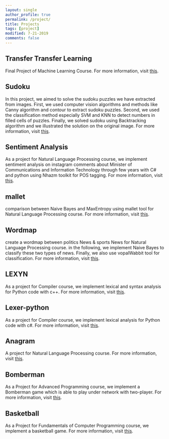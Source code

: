 ```yaml
---
layout: single
author_profile: true
permalink: /project/
title: Projects
tags: [project]
modified: 7-21-2019
comments: false
---
```

## Transfer Transfer Learning
Final Project of Machine Learning Course.
For more information, visit [this](https://github.com/maryamhashemi/Transfer-Learning).

## Sudoku
In this project, we aimed to solve the sudoku puzzles we have extracted from images. First, we used computer vision algorithms and methods like Canny algorithm and contour to extract sudoku puzzles. Second, we used the classification method especially SVM and KNN to detect numbers in filled cells of puzzles. Finally, we solved sudoku using Backtracking algorithm and we illustrated the solution on the original image. For more information, visit [this](https://github.com/maryamhashemi/Sudoku).

## Sentiment Analysis
As a project for Natural Language Processing course, we implement sentiment analysis on instagram comments about Minister of Communications and Information Technology through few years with C# and python using Nhazm toolkit for POS tagging. For more information, visit [this](https://github.com/maryamhashemi/SentimnetAnalysis-).

## mallet
comparison between  Naive Bayes and MaxEntropy using mallet tool for Natural Language Processing course. For more information, visit [this](https://github.com/maryamhashemi/mallet).

## Wordmap
create a wordmap between politics News & sports News for Natural Language Processing course. in the following, we implement Naive Bayes to classify these two types of news. Finally, we also use vopalWabbit tool for classification. For more information, visit [this](https://github.com/maryamhashemi/wordmap).

## LEXYN
As a project for Compiler course, we implement lexical and syntax analysis for Python code with c++. For more information, visit [this](https://github.com/maryamhashemi/LEXYN).

## Lexer-python
As a project for Compiler course, we implement lexical analysis for Python code with c#. For more information, visit [this](https://github.com/maryamhashemi/lexer-python).

## Anagram
A project for Natural Language Processing course. For more information, visit [this](https://github.com/maryamhashemi/anagram).

## Bomberman
As a Project for Advanced Programming course, we implement a Bomberman game which is able to play under network with two-player. For more information, visit [this](https://github.com/maryamhashemi/bomberman).

## Basketball
As a Project for Fundamentals of Computer Programming course, we implement a basketball game. For more information, visit [this](https://github.com/maryamhashemi/basketball-).








